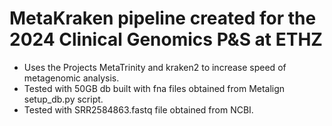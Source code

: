 # MetaKraken pipeline created for the 2024 Clinical Genomics P&S at ETHZ

* Uses the Projects MetaTrinity and kraken2 to increase speed of metagenomic analysis.
* Tested with 50GB db built with fna files obtained from Metalign setup\_db.py script.
* Tested with SRR2584863.fastq file obtained from NCBI.
